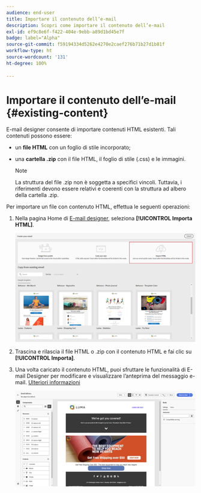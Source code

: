```yaml
---
audience: end-user
title: Importare il contenuto dell’e-mail
description: Scopri come importare il contenuto dell’e-mail
exl-id: ef9c8e6f-f422-404e-9ebb-a89d1bd45e7f
badge: label="Alpha"
source-git-commit: f59194334d5262e4270e2caef276b71b27d1b81f
workflow-type: ht
source-wordcount: '131'
ht-degree: 100%

---
```


# Importare il contenuto dell’e-mail {#existing-content}

E-mail designer consente di importare contenuti HTML esistenti. Tali contenuti possono essere:

* un **file HTML** con un foglio di stile incorporato;
* una **cartella .zip** con il file HTML, il foglio di stile (.css) e le immagini.

  >[!NOTE]
  >
  >La struttura del file .zip non è soggetta a specifici vincoli. Tuttavia, i riferimenti devono essere relativi e coerenti con la struttura ad albero della cartella .zip.

Per importare un file con contenuto HTML, effettua le seguenti operazioni:

1. Nella pagina Home di [E-mail designer](get-started-email-designer.md), seleziona **[!UICONTROL Importa HTML]**.

   ![](assets/html-import.png)

1. Trascina e rilascia il file HTML o .zip con il contenuto HTML e fai clic su **[!UICONTROL Importa]**.

1. Una volta caricato il contenuto HTML, puoi sfruttare le funzionalità di E-mail Designer per modificare e visualizzare l’anteprima del messaggio e-mail. [Ulteriori informazioni](create-email-content.md)

   ![](assets/html-imported.png)